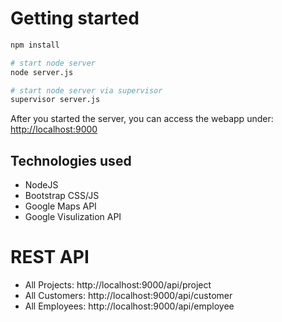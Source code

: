 # Getting started

```bash
npm install

# start node server
node server.js

# start node server via supervisor
supervisor server.js
```

After you started the server, you can access the webapp under: <a href="http://localhost:9000">http://localhost:9000</a>

## Technologies used

* NodeJS
* Bootstrap CSS/JS
* Google Maps API
* Google Visulization API

# REST API

* All Projects: http://localhost:9000/api/project
* All Customers: http://localhost:9000/api/customer
* All Employees: http://localhost:9000/api/employee
